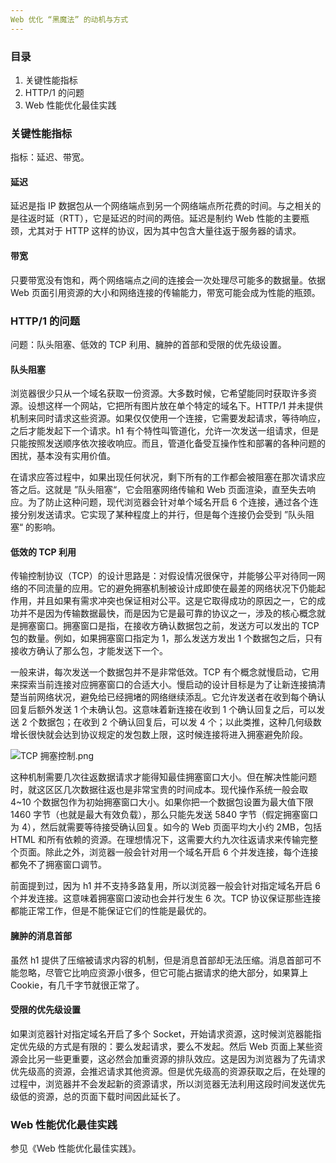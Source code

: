 ```yaml
---
Web 优化 “黑魔法” 的动机与方式
---
```


### 目录

1. 关键性能指标
2. HTTP/1 的问题
3. Web 性能优化最佳实践

### 关键性能指标

指标：延迟、带宽。

#### 延迟

延迟是指 IP 数据包从一个网络端点到另一个网络端点所花费的时间。与之相关的是往返时延（RTT），它是延迟的时间的两倍。延迟是制约 Web 性能的主要瓶颈，尤其对于 HTTP 这样的协议，因为其中包含大量往返于服务器的请求。

#### 带宽

只要带宽没有饱和，两个网络端点之间的连接会一次处理尽可能多的数据量。依据 Web 页面引用资源的大小和网络连接的传输能力，带宽可能会成为性能的瓶颈。

### HTTP/1 的问题

问题：队头阻塞、低效的 TCP 利用、臃肿的首部和受限的优先级设置。

#### 队头阻塞

浏览器很少只从一个域名获取一份资源。大多数时候，它希望能同时获取许多资源。设想这样一个网站，它把所有图片放在单个特定的域名下。HTTP/1 并未提供机制来同时请求这些资源。如果仅仅使用一个连接，它需要发起请求，等待响应，之后才能发起下一个请求。h1 有个特性叫管道化，允许一次发送一组请求，但是只能按照发送顺序依次接收响应。而且，管道化备受互操作性和部署的各种问题的困扰，基本没有实用价值。

在请求应答过程中，如果出现任何状况，剩下所有的工作都会被阻塞在那次请求应答之后。这就是 ”队头阻塞“，它会阻塞网络传输和 Web 页面渲染，直至失去响应。为了防止这种问题，现代浏览器会针对单个域名开启 6 个连接，通过各个连接分别发送请求。它实现了某种程度上的并行，但是每个连接仍会受到 ”队头阻塞“ 的影响。

#### 低效的 TCP 利用

传输控制协议（TCP）的设计思路是：对假设情况很保守，并能够公平对待同一网络的不同流量的应用。它的避免拥塞机制被设计成即使在最差的网络状况下仍能起作用，并且如果有需求冲突也保证相对公平。这是它取得成功的原因之一，它的成功并不是因为传输数据最快，而是因为它是最可靠的协议之一，涉及的核心概念就是拥塞窗口。拥塞窗口是指，在接收方确认数据包之前，发送方可以发出的 TCP 包的数量。例如，如果拥塞窗口指定为 1，那么发送方发出 1 个数据包之后，只有接收方确认了那么包，才能发送下一个。

一般来讲，每次发送一个数据包并不是非常低效。TCP 有个概念就慢启动，它用来探索当前连接对应拥塞窗口的合适大小。慢启动的设计目标是为了让新连接搞清楚当前网络状况，避免给已经拥堵的网络继续添乱。它允许发送者在收到每个确认回复后额外发送 1 个未确认包。这意味着新连接在收到 1 个确认回复之后，可以发送 2 个数据包；在收到 2 个确认回复后，可以发 4 个；以此类推，这种几何级数增长很快就会达到协议规定的发包数上限，这时候连接将进入拥塞避免阶段。

![TCP 拥塞控制.png](https://i.loli.net/2019/11/11/vWPindHfIFsyXB8.png)

这种机制需要几次往返数据请求才能得知最佳拥塞窗口大小。但在解决性能问题时，就这区区几次数据往返也是非常宝贵的时间成本。现代操作系统一般会取 4~10 个数据包作为初始拥塞窗口大小。如果你把一个数据包设置为最大值下限 1460 字节（也就是最大有效负载），那么只能先发送 5840 字节（假定拥塞窗口为 4），然后就需要等待接受确认回复。如今的 Web 页面平均大小约 2MB，包括 HTML 和所有依赖的资源。在理想情况下，这需要大约九次往返请求来传输完整个页面。除此之外，浏览器一般会针对用一个域名开启 6 个并发连接，每个连接都免不了拥塞窗口调节。

前面提到过，因为 h1 并不支持多路复用，所以浏览器一般会针对指定域名开启 6 个并发连接。这意味着拥塞窗口波动也会并行发生 6 次。TCP 协议保证那些连接都能正常工作，但是不能保证它们的性能是最优的。

#### 臃肿的消息首部

虽然 h1 提供了压缩被请求内容的机制，但是消息首部却无法压缩。消息首部可不能忽略，尽管它比响应资源小很多，但它可能占据请求的绝大部分，如果算上 Cookie，有几千字节就很正常了。

#### 受限的优先级设置

如果浏览器针对指定域名开启了多个 Socket，开始请求资源，这时候浏览器能指定优先级的方式是有限的：要么发起请求，要么不发起。然后 Web 页面上某些资源会比另一些更重要，这必然会加重资源的排队效应。这是因为浏览器为了先请求优先级高的资源，会推迟请求其他资源。但是优先级高的资源获取之后，在处理的过程中，浏览器并不会发起新的资源请求，所以浏览器无法利用这段时间发送优先级低的资源，总的页面下载时间因此延长了。

### Web 性能优化最佳实践

参见《Web 性能优化最佳实践》。